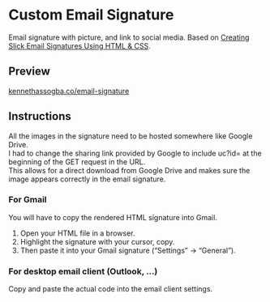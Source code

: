 # Custom Email Signature
Email signature with picture, and link to social media.
Based on [Creating Slick Email Signatures Using HTML & CSS](https://medium.com/@robertcooper_rc/creating-slick-email-signatures-using-html-css-9e932758a41e).

## Preview
[kennethassogba.co/email-signature](https://kennethassogba.co/email-signature/)
## Instructions
All the images in the signature need to be hosted somewhere like Google Drive.\
I had to change the sharing link provided by Google to include uc?id= at the beginning of the GET request in the URL.\
This allows for a direct download from Google Drive and makes sure the image appears correctly in the email signature.
### For Gmail
You will have to copy the rendered HTML signature into Gmail. 
1.  Open your HTML file in a browser.
2.  Highlight the signature with your cursor, copy.
3.  Then paste it into your Gmail signature (“Settings” -> “General”).

### For desktop email client (Outlook, ...)
Copy and paste the actual code into the email client settings.
